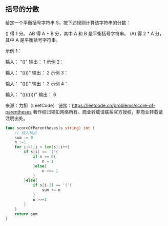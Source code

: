 ##  括号的分数

给定一个平衡括号字符串 S，按下述规则计算该字符串的分数：

() 得 1 分。
AB 得 A + B 分，其中 A 和 B 是平衡括号字符串。
(A) 得 2 * A 分，其中 A 是平衡括号字符串。
 

示例 1：

输入： "()"
输出： 1
示例 2：

输入： "(())"
输出： 2
示例 3：

输入： "()()"
输出： 2
示例 4：

输入： "(()(()))"
输出： 6

来源：力扣（LeetCode）
链接：https://leetcode.cn/problems/score-of-parentheses
著作权归领扣网络所有。商业转载请联系官方授权，非商业转载请注明出处。
```go
func scoreOfParentheses(s string) int {
    // 栈入栈出
    sum := 0
    n :=1 
    for i:=1;i < len(s);i++{
        if s[i] == '('{
            if n == 0{
                n = 1    
            }else{
                n <<= 1            
            }            
        }else{
            if s[i-1] == '('{
                sum += n
            }
            n >>=1             
        }
    }    
    return sum
}

``` 

